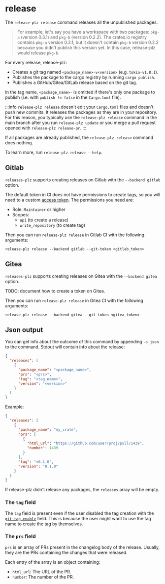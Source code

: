 # release

The `release-plz release` command releases all the unpublished packages.

> For example, let's say you have a workspace with two packages: `pkg-a`
> (version 0.3.1) and `pkg-b` (version 0.2.2).
> The crates.io registry contains `pkg-a` version 0.3.1, but it doesn't contain
> `pkg-b` version 0.2.2 because you didn't publish this version yet.
> In this case, release-plz would release `pkg-b`.

For every release, release-plz:

- Creates a git tag named `<package_name>-v<version>` (e.g. `tokio-v1.8.1`).
- Publishes the package to the cargo registry by running `cargo publish`.
- Publishes a GitHub/Gitea/GitLab release based on the git tag.

In the tag name, `<package_name>-` is omitted if there's only one
package to publish (i.e. with `publish != false` in the `Cargo.toml` file).

:::info
`release-plz release` doesn't edit your `Cargo.toml` files and doesn't
push new commits. It releases the packages as they are in your repository.
For this reason, you typically use the `release-plz release` command in the main branch
after you run `release-plz update`
or you merge a pull request opened with `release-plz release-pr`.
:::

If all packages are already published, the `release-plz release` command does nothing.

To learn more, run `release-plz release --help`.

## Gitlab

`releases-plz` supports creating releases on Gitlab with the `--backend gitlab` option.

The default token in CI does not have permissions to create tags, so you will need to
a custom [access token](https://docs.gitlab.com/ee/user/project/settings/project_access_tokens.html).
The permissions you need are:

- Role: `Maintainer` or higher
- Scopes:
  - `api` (to create a release)
  - `write_repository` (to create tag)

Then you can run `release-plz release` in Gitlab CI with the following arguments:

`release-plz release --backend gitlab --git-token <gitlab_token>`

## Gitea

`releases-plz` supports creating releases on Gitea with the `--backend gitea` option.

TODO: document how to create a token on Gitea.

Then you can run `release-plz release` in Gitea CI with the following arguments:

`release-plz release --backend gitea --git-token <gitea_token>`

## Json output

You can get info about the outcome of this command by appending `-o json` to the command.
Stdout will contain info about the release:

```json
{
  "releases": [
    {
      "package_name": "<package_name>",
      "prs": "<prs>",
      "tag": "<tag_name>",
      "version": "<version>"
    }
  ]
}
```

Example:

```json
{
  "releases": [
    {
      "package_name": "my_crate",
      "prs": [
        {
          "html_url": "https://github.com/user/proj/pull/1439",
          "number": 1439
        }
      ],
      "tag": "v0.1.0",
      "version": "0.1.0"
    }
  ]
}
```

If release-plz didn't release any packages, the `releases` array will be empty.

### The `tag` field

The `tag` field is present even if the user disabled the tag creation with the
[`git_tag_enable`](../config.md#the-git_tag_enable-field) field.
This is because the user might want to use the tag name to create the tag
by themselves.

### The `prs` field

`prs` is an array of PRs present in the changelog body of the release.
Usually, they are the PRs containing the changes that were released.

Each entry of the array is an object containing:

- `html_url`: The URL of the PR.
- `number`: The number of the PR.
